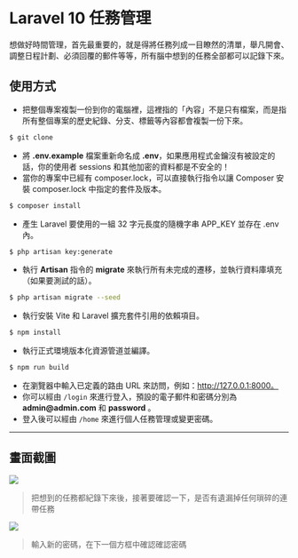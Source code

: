# Laravel 10 任務管理

想做好時間管理，首先最重要的，就是得將任務列成一目瞭然的清單，舉凡開會、調整日程計劃、必須回覆的郵件等等，所有腦中想到的任務全部都可以記錄下來。

## 使用方式
- 把整個專案複製一份到你的電腦裡，這裡指的「內容」不是只有檔案，而是指所有整個專案的歷史紀錄、分支、標籤等內容都會複製一份下來。
```sh
$ git clone
```
- 將 __.env.example__ 檔案重新命名成 __.env__，如果應用程式金鑰沒有被設定的話，你的使用者 sessions 和其他加密的資料都是不安全的！
- 當你的專案中已經有 composer.lock，可以直接執行指令以讓 Composer 安裝 composer.lock 中指定的套件及版本。
```sh
$ composer install
```
- 產生 Laravel 要使用的一組 32 字元長度的隨機字串 APP_KEY 並存在 .env 內。
```sh
$ php artisan key:generate
```
- 執行 __Artisan__ 指令的 __migrate__ 來執行所有未完成的遷移，並執行資料庫填充（如果要測試的話）。
```sh
$ php artisan migrate --seed
```
- 執行安裝 Vite 和 Laravel 擴充套件引用的依賴項目。
```sh
$ npm install
```
- 執行正式環境版本化資源管道並編譯。
```sh
$ npm run build
```
- 在瀏覽器中輸入已定義的路由 URL 來訪問，例如：http://127.0.0.1:8000。
- 你可以經由 `/login` 來進行登入，預設的電子郵件和密碼分別為 __admin@admin.com__ 和 __password__ 。
- 登入後可以經由 `/home` 來進行個人任務管理或變更密碼。

----

## 畫面截圖
![](https://i.imgur.com/M8nZcBH.png)
> 把想到的任務都紀錄下來後，接著要確認一下，是否有遺漏掉任何瑣碎的連帶任務

![](https://i.imgur.com/LvtAcaY.png)
> 輸入新的密碼，在下一個方框中確認確認密碼
